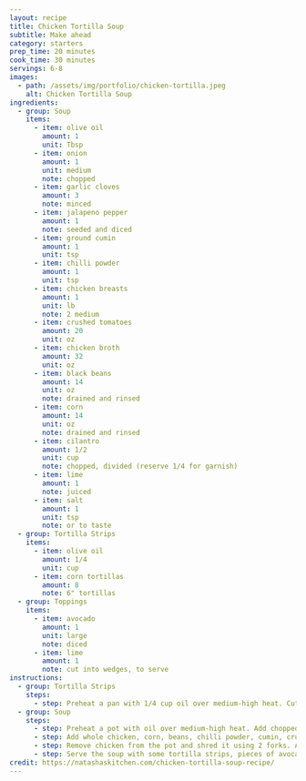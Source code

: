 ```yaml
---
layout: recipe
title: Chicken Tortilla Soup
subtitle: Make ahead
category: starters
prep_time: 20 minutes
cook_time: 30 minutes
servings: 6-8
images:
  - path: /assets/img/portfolio/chicken-tortilla.jpeg
    alt: Chicken Tortilla Soup
ingredients:
  - group: Soup
    items:
      - item: olive oil
        amount: 1
        unit: Tbsp
      - item: onion
        amount: 1
        unit: medium
        note: chopped
      - item: garlic cloves
        amount: 3
        note: minced
      - item: jalapeno pepper
        amount: 1
        note: seeded and diced
      - item: ground cumin
        amount: 1
        unit: tsp
      - item: chilli powder
        amount: 1
        unit: tsp
      - item: chicken breasts
        amount: 1
        unit: lb
        note: 2 medium
      - item: crushed tomatoes
        amount: 20
        unit: oz
      - item: chicken broth
        amount: 32
        unit: oz
      - item: black beans
        amount: 14
        unit: oz
        note: drained and rinsed
      - item: corn
        amount: 14
        unit: oz
        note: drained and rinsed
      - item: cilantro
        amount: 1/2
        unit: cup
        note: chopped, divided (reserve 1/4 for garnish)
      - item: lime
        amount: 1
        note: juiced
      - item: salt
        amount: 1
        unit: tsp
        note: or to taste
  - group: Tortilla Strips
    items:
      - item: olive oil
        amount: 1/4
        unit: cup
      - item: corn tortillas
        amount: 8
        note: 6" tortillas
  - group: Toppings
    items:
      - item: avocado
        amount: 1
        unit: large
        note: diced
      - item: lime
        amount: 1
        note: cut into wedges, to serve
instructions:
  - group: Tortilla Strips
    steps:
      - step: Preheat a pan with 1/4 cup oil over medium-high heat. Cut tortillas into thin strips and fry them in batches in the hot oil until crisp. Remove from the pan and allow them to drain on a paper towel. Repeat with remaining tortilla strips, adding more oil as needed then set aside.
  - group: Soup
    steps:
      - step: Preheat a pot with oil over medium-high heat. Add chopped onion, garlic and chopped jalapeño and sauté until veggies soften.
      - step: Add whole chicken, corn, beans, chilli powder, cumin, crushed tomatoes, salt, ¼ cup of cilantro and chicken broth. Bring to a boil and let simmer for at least 25 minutes.
      - step: Remove chicken from the pot and shred it using 2 forks. Add shredded chicken back to the soup and simmer another 5 minutes then add lime juice.
      - step: Serve the soup with some tortilla strips, pieces of avocado, fresh cilantro and lime wedges.
credit: https://natashaskitchen.com/chicken-tortilla-soup-recipe/
---
```


